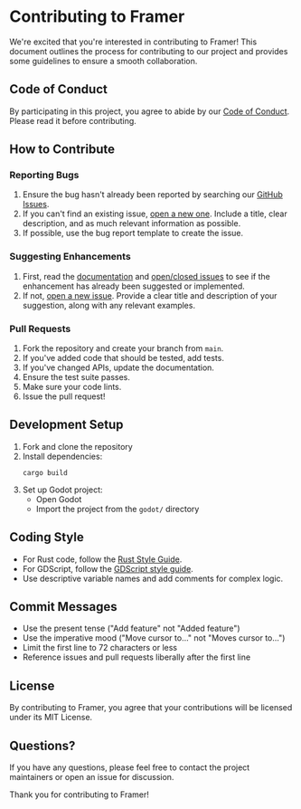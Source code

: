 # Contributing to Framer

We're excited that you're interested in contributing to Framer! This document outlines the process for contributing to our project and provides some guidelines to ensure a smooth collaboration.

## Code of Conduct

By participating in this project, you agree to abide by our [Code of Conduct](CODE_OF_CONDUCT.md). Please read it before contributing.

## How to Contribute

### Reporting Bugs

1. Ensure the bug hasn't already been reported by searching our [GitHub Issues](https://github.com/corysabol/framer/issues).
2. If you can't find an existing issue, [open a new one](https://github.com/corysabol/framer/issues/new). Include a title, clear description, and as much relevant information as possible.
3. If possible, use the bug report template to create the issue.

### Suggesting Enhancements

1. First, read the [documentation](https://framer.docs.example.com) and [open/closed issues](https://github.com/corysabol/framer/issues?q=is%3Aissue) to see if the enhancement has already been suggested or implemented.
2. If not, [open a new issue](https://github.com/corysabol/framer/issues/new). Provide a clear title and description of your suggestion, along with any relevant examples.

### Pull Requests

1. Fork the repository and create your branch from `main`.
2. If you've added code that should be tested, add tests.
3. If you've changed APIs, update the documentation.
4. Ensure the test suite passes.
5. Make sure your code lints.
6. Issue the pull request!

## Development Setup

1. Fork and clone the repository
2. Install dependencies:
   ```
   cargo build
   ```
3. Set up Godot project:
   - Open Godot
   - Import the project from the `godot/` directory

## Coding Style

- For Rust code, follow the [Rust Style Guide](https://github.com/rust-dev-tools/fmt-rfcs/blob/master/guide/guide.md).
- For GDScript, follow the [GDScript style guide](https://docs.godotengine.org/en/stable/tutorials/scripting/gdscript/gdscript_styleguide.html).
- Use descriptive variable names and add comments for complex logic.

## Commit Messages

- Use the present tense ("Add feature" not "Added feature")
- Use the imperative mood ("Move cursor to..." not "Moves cursor to...")
- Limit the first line to 72 characters or less
- Reference issues and pull requests liberally after the first line

## License

By contributing to Framer, you agree that your contributions will be licensed under its MIT License.

## Questions?

If you have any questions, please feel free to contact the project maintainers or open an issue for discussion.

Thank you for contributing to Framer!
